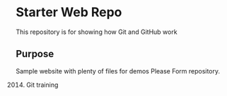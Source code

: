 # Starter Web Repo

This repository is for showing how Git and GitHub work

## Purpose

Sample website with plenty of files for demos
Please Form repository.

2014. Git training